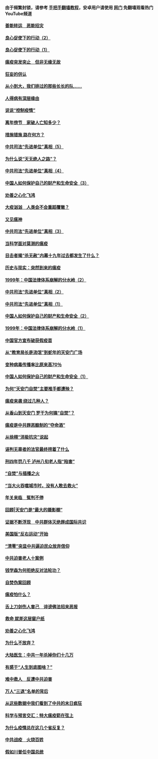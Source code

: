 #### 由于频繁封锁，请参考 [手把手翻墙教程](https://github.com/gfw-breaker/guides/wiki/)，安卓用户请使用 [网门](https://github.com/gfw-breaker/nogfw/blob/master/dl.md?t=02281700) 免翻墙观看热门YouTube频道 

#### [善能转运　恶能招灾](../pages/19/421334.md?t=02281700) 

#### [良心促使下的行动（2）](../pages/19/421361.md?t=02281700) 

#### [良心促使下的行动（1）](../pages/19/421302.md?t=02281700) 

#### [瘟疫突发突止　但非无缘无故](../pages/19/421281.md?t=02281700) 

#### [狂妄的供认](../pages/19/421199.md?t=02281700) 

#### [从小到大，我们排过的那些长长的队……](../pages/19/421243.md?t=02281700) 

#### [人得病有深层缘由](../pages/19/420864.md?t=02281700) 

#### [说说“控制疫情”](../pages/19/420831.md?t=02281700) 

#### [离年傍节　家破人亡知多少？](../pages/19/420563.md?t=02281700) 

#### [措施错施  路在何方？](../pages/19/420076.md?t=02281700) 

#### [中共司法“先进单位”真相（5）](../pages/19/419453.md?t=02281700) 

#### [为什么说“天无绝人之路”？](../pages/19/419618.md?t=02281700) 

#### [中共司法“先进单位”真相（4）](../pages/19/419452.md?t=02281700) 

#### [中国人如何保护自己的财产和生命安全（3）](../pages/19/419405.md?t=02281700) 

#### [劝善之心化飞鸿](../pages/19/418758.md?t=02281700) 

#### [大疫汹汹　人类会不会重蹈覆辙？](../pages/19/419691.md?t=02281700) 

#### [又见瘟神](../pages/19/419225.md?t=02281700) 

#### [中共司法“先进单位”真相（3）](../pages/19/419451.md?t=02281700) 

#### [当科学面对莫测的瘟疫](../pages/19/419625.md?t=02281700) 

#### [目击者揭“杀无赦”内幕十九年过去都发生了什么？](../pages/19/419617.md?t=02281700) 

#### [历史与现实：突然到来的瘟疫](../pages/19/419619.md?t=02281700) 

#### [1999年：中国法律体系崩解的分水岭（2）](../pages/19/419455.md?t=02281700) 

#### [中共司法“先进单位”真相（2）](../pages/19/419450.md?t=02281700) 

#### [中共司法“先进单位”真相（1）](../pages/19/419449.md?t=02281700) 

#### [中国人如何保护自己的财产和生命安全（2）](../pages/19/419404.md?t=02281700) 

#### [1999年：中国法律体系崩解的分水岭（1）](../pages/19/419454.md?t=02281700) 

#### [中国官方宣布破获假疫苗](../pages/19/419504.md?t=02281700) 

#### [从“教育局长是流氓”到蛇年的天安门广场](../pages/19/419470.md?t=02281700) 

#### [变种病毒传播率比原来高70％](../pages/19/419456.md?t=02281700) 

#### [中国人如何保护自己的财产和生命安全（1）](../pages/19/419403.md?t=02281700) 

#### [为何“天安门自焚”主要推手都遭殃？](../pages/19/419348.md?t=02281700) 

#### [瘟疫来袭 绕过几种人？](../pages/19/419349.md?t=02281700) 

#### [从香山到天安门 罗干为何搞“自焚”？](../pages/19/419270.md?t=02281700) 

#### [瘟疫是中共罪恶酿制的“夺命酒”](../pages/19/419223.md?t=02281700) 

#### [从徐栩“消极抗灾”说起](../pages/19/419224.md?t=02281700) 

#### [诬判无辜者的法官最终捞着了什么](../pages/19/419268.md?t=02281700) 

#### [刑四年罚八千 泸州八旬老人指“陷害”](../pages/19/419232.md?t=02281700) 

#### [“自焚”与插播之火](../pages/19/419226.md?t=02281700) 

#### [“当大火吞噬城市时，没有人敢去救火”](../pages/19/419077.md?t=02281700) 

#### [年关来临　冤判不停](../pages/19/419093.md?t=02281700) 

#### [回顾|天安门是“最大的摄影棚”](../pages/19/380866.md?t=02281700) 

#### [证据不断浮现　中共群体灭绝罪成国际共识](../pages/19/419031.md?t=02281700) 

#### [美国版“反右运动”开始](../pages/19/419030.md?t=02281700) 

#### [“清零”突显中共逼迫民众放弃信仰](../pages/19/418995.md?t=02281700) 

#### [中共迫害老人十案例](../pages/19/418831.md?t=02281700) 

#### [钱学森为何拒绝反对法轮功？](../pages/19/418905.md?t=02281700) 

#### [自焚伪案回顾](../pages/19/418799.md?t=02281700) 

#### [瘟疫怕什么？](../pages/19/418800.md?t=02281700) 

#### [舌上刀剑伤人害己　诽谤佛法招来恶报](../pages/19/418731.md?t=02281700) 

#### [救命 就差这层窗户纸](../pages/19/418706.md?t=02281700) 

#### [劝善之心化飞鸿](../pages/19/416766.md?t=02281700) 

#### [为什么不放弃？](../pages/19/418691.md?t=02281700) 

#### [大陆医生：中共一年杀掉你们十几万](../pages/19/418670.md?t=02281700) 

#### [有感于“人生到底图啥？”](../pages/19/418624.md?t=02281700) 

#### [难中救人　反遭中共迫害](../pages/19/418414.md?t=02281700) 

#### [万人“三退”名单的背后](../pages/19/418505.md?t=02281700) 

#### [从这些数据中我们看到了中共的末日疯狂](../pages/19/418420.md?t=02281700) 

#### [科学与预言交汇：特大瘟疫箭在弦上](../pages/19/418266.md?t=02281700) 

#### [为什么疫情总在这几个省反复？](../pages/19/418219.md?t=02281700) 

#### [中共战疫　火烧百姓](../pages/19/418220.md?t=02281700) 

#### [假如川普任中国总统](../pages/19/418174.md?t=02281700) 

